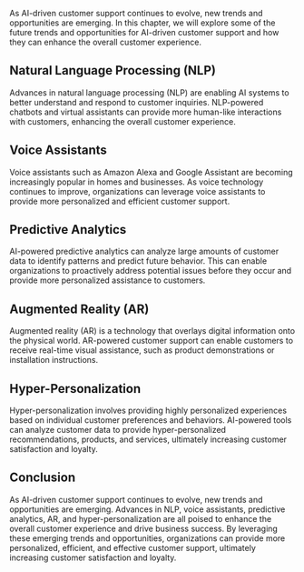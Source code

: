 
As AI-driven customer support continues to evolve, new trends and opportunities are emerging. In this chapter, we will explore some of the future trends and opportunities for AI-driven customer support and how they can enhance the overall customer experience.

Natural Language Processing (NLP)
---------------------------------

Advances in natural language processing (NLP) are enabling AI systems to better understand and respond to customer inquiries. NLP-powered chatbots and virtual assistants can provide more human-like interactions with customers, enhancing the overall customer experience.

Voice Assistants
----------------

Voice assistants such as Amazon Alexa and Google Assistant are becoming increasingly popular in homes and businesses. As voice technology continues to improve, organizations can leverage voice assistants to provide more personalized and efficient customer support.

Predictive Analytics
--------------------

AI-powered predictive analytics can analyze large amounts of customer data to identify patterns and predict future behavior. This can enable organizations to proactively address potential issues before they occur and provide more personalized assistance to customers.

Augmented Reality (AR)
----------------------

Augmented reality (AR) is a technology that overlays digital information onto the physical world. AR-powered customer support can enable customers to receive real-time visual assistance, such as product demonstrations or installation instructions.

Hyper-Personalization
---------------------

Hyper-personalization involves providing highly personalized experiences based on individual customer preferences and behaviors. AI-powered tools can analyze customer data to provide hyper-personalized recommendations, products, and services, ultimately increasing customer satisfaction and loyalty.

Conclusion
----------

As AI-driven customer support continues to evolve, new trends and opportunities are emerging. Advances in NLP, voice assistants, predictive analytics, AR, and hyper-personalization are all poised to enhance the overall customer experience and drive business success. By leveraging these emerging trends and opportunities, organizations can provide more personalized, efficient, and effective customer support, ultimately increasing customer satisfaction and loyalty.
